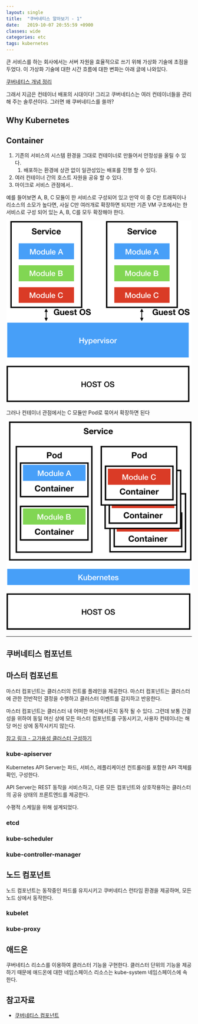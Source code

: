 ```yaml
---
layout: single
title:  "쿠버네티스 알아보기 - 1"
date:   2019-10-07 20:55:59 +0900
classes: wide
categories: etc
tags: kubernetes
---
```


큰 서비스를 하는 회사에서는 서버 자원을 효율적으로 쓰기 위해 가상화 기술에 초점을 두었다. 이 가상화 기술에 대한 시간 흐름에 대한 변화는 아래 글에 나와있다.

[쿠버네티스 개념 정리](https://smjeon.dev/etc/kubernetes-basic/)

그래서 지금은 컨테이너 배포의 시대이다! 그리고 쿠버네티스는 여러 컨테이너들을 관리해 주는 솔루션이다. 그러면 왜 쿠버네티스를 쓸까?

## Why Kubernetes

## Container

1. 기존의 서비스의 시스템 환경을 그대로 컨테이너로 만들어서 안정성을 올릴 수 있다.
   1. 배포하는 환경에 상관 없이 일관성있는 배포를 진행 할 수 있다.
2. 여러 컨테이너 간의 호스트 자원을 공유 할 수 있다.
3. 마이크로 서비스 관점에서..

예를 들어보면 A, B, C 모듈이 한 서비스로 구성되어 있고 만약 이 중 C만 트래픽이나 리소스의 소모가 높다면, 사실 C만 여러개로 확장하면 되지만 기존 VM 구조에서는 한 서비스로 구성 되어 있는 A, B, C를 모두 확장해야 한다.

![VM_deploy](/assets/img/k8s_basic/VM.png)

그러나 컨테이너 관점에서는 C 모듈만 Pod로 묶어서 확장하면 된다

![kubernetes](/assets/img/k8s_basic/kubernetes.png)

---

## 쿠버네티스 컴포넌트

## 마스터 컴포넌트

마스터 컴포넌트는 클러스터의 컨트롤 플레인을 제공한다. 마스터 컴포넌트는 클러스터에 관한 전반적인 결정을 수행하고 클러스터 이벤트를 감지하고 반응한다.

마스터 컴포넌트는 클러스터 내 어떠한 머신에서든지 동작 될 수 있다. 그런데 보통 간결성을 위하여 동일 머신 상에 모든 마스터 컴포넌트를 구동시키고, 사용자 컨테이너는 해당 머신 상에 동작시키지 않는다.

[참고 링크 - 고가용성 클러스터 구성하기](https://kubernetes.io/docs/setup/production-environment/tools/kubeadm/high-availability/)

### kube-apiserver

Kubernetes API Server는 파드, 서비스, 레플리케이션 컨트롤러를 포함한 API 객체를 확인, 구성한다.

API Server는 REST 동작을 서비스하고, 다른 모든 컴포넌트와 상호작용하는 클러스터의 공유 상태의 프론트엔드를 제공한다.

수평적 스케일을 위해 설계되었다.

### etcd

### kube-scheduler

### kube-controller-manager

## 노드 컴포넌트

노드 컴포넌트는 동작중인 파드를 유지시키고 쿠버네티스 런타임 환경을 제공하며, 모든 노드 상에서 동작한다.

### kubelet

### kube-proxy

## 애드온

쿠버네티스 리소스를 이용하여 클러스터 기능을 구현한다. 클러스터 단위의 기능을 제공하기 때문에 애드온에 대한 네임스페이스 리소스는 kube-system 네임스페이스에 속한다.

## 참고자료

- [쿠버네티스 컴포넌트](https://kubernetes.io/ko/docs/concepts/overview/components/)
